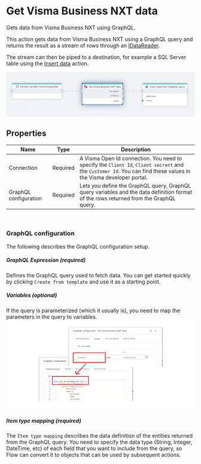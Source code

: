 # Get Visma Business NXT data

Gets data from Visma Business NXT using GraphQL.

This action gets data from Visma Business NXT using a GraphQL query and returns the result as a stream of rows through an  [IDataReader](https://learn.microsoft.com/en-us/dotnet/api/system.data.idatareader).  

The stream can then be piped to a destination, for example a SQL Server table using the [Insert data](../sql-server/insert-data.md) action.

![img](../../../../images/flow/get-visma-business-nxt-data.png)

## Properties

| Name             | Type      |Description                                             |
|------------------|-----------|--------------------------------------------------------|
| Connection       | Required  | A Visma Open Id connection. You need to specify the `Client Id`, `Client secrent` and the `Customer Id`. You can find these values in the Visma developer portal. |  
| GraphQL configuration | Required | Lets you define the GraphQL query, GraphQL query variables and the data definition format of the rows returned from the GraphQL query. |  

<br/>

### GraphQL configuration

The following describes the GraphQL configuration setup.  

##### GraphQL Expression (required)

Defines the GraphQL query used to fetch data. You can get started quickly by clicking `Create from template` and use it as a starting point.  

##### Variables (optional)

If the query is parameterized (which it usually is), you need to map the parameters in the query to variables.  
![img](../../../../images/flow/visma-graphql-variables.png)

##### Item type mapping (required)

The `Item type mapping` describes the data definition of the entities returned from the GraphQL query. You need to specify the data type (String, Integer, DateTime, etc) of each field that you want to include from the query, so Flow can convert it to objects that can be used by subsequent actions.  